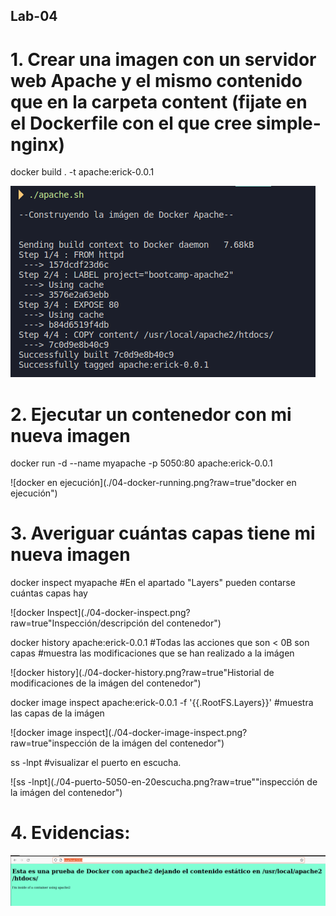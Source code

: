 ## Lab-04

# 1. Crear una imagen con un servidor web Apache y el mismo contenido que en la carpeta content (fijate en el Dockerfile con el que cree simple-nginx)
docker build . -t apache:erick-0.0.1

![docker build](./04-docker-build-apache.png?raw=true "imagen docker en construcción ")

# 2. Ejecutar un contenedor con mi nueva imagen
docker run -d --name myapache -p 5050:80 apache:erick-0.0.1

![docker en ejecución](./04-docker-running.png?raw=true"docker en ejecución")

# 3. Averiguar cuántas capas tiene mi nueva imagen
docker inspect myapache #En el apartado "Layers" pueden contarse cuántas capas hay

![docker Inspect](./04-docker-inspect.png?raw=true"Inspección/descripción del contenedor")

docker history apache:erick-0.0.1 #Todas las acciones que son < 0B son capas #muestra las modificaciones que se han realizado a la imágen

![docker history](./04-docker-history.png?raw=true"Historial de modificaciones de la imágen del contenedor")

docker image inspect apache:erick-0.0.1 -f '{{.RootFS.Layers}}' #muestra las capas de la imágen

![docker image inspect](./04-docker-image-inspect.png?raw=true"inspección de la imágen del contenedor")

ss -lnpt #visualizar el puerto en escucha.

![ss -lnpt](./04-puerto-5050-en-20escucha.png?raw=true""inspección de la imágen del contenedor")
# 4. Evidencias:

![web running](./04-web-apache-running.png?raw=true" "web running")